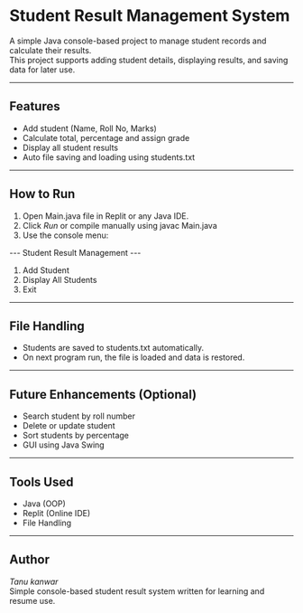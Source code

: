 #  Student Result Management System

A simple Java console-based project to manage student records and calculate their results.  
This project supports adding student details, displaying results, and saving data for later use.

---

##  Features
- Add student (Name, Roll No, Marks)
- Calculate total, percentage and assign grade
- Display all student results
- Auto file saving and loading using students.txt

---

## How to Run
1. Open Main.java file in Replit or any Java IDE.
2. Click *Run* or compile manually using javac Main.java
3. Use the console menu:


--- Student Result Management ---
1. Add Student  
2. Display All Students  
3. Exit


---

##  File Handling
- Students are saved to students.txt automatically.
- On next program run, the file is loaded and data is restored.

---

## Future Enhancements (Optional)
- Search student by roll number
- Delete or update student
- Sort students by percentage
- GUI using Java Swing

---

##  Tools Used
- Java (OOP)
- Replit (Online IDE)
- File Handling

---

##  Author
*Tanu kanwar*  
Simple console-based student result system written for learning and resume use.